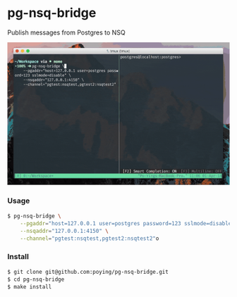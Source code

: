 # pg-nsq-bridge

Publish messages from Postgres to NSQ

![](./screen.gif)

### Usage

```bash
$ pg-nsq-bridge \
    --pgaddr="host=127.0.0.1 user=postgres password=123 sslmode=disable" \
    --nsqaddr="127.0.0.1:4150" \
    --channel="pgtest:nsqtest,pgtest2:nsqtest2"o
```

### Install

```bash
$ git clone git@github.com:poying/pg-nsq-bridge.git
$ cd pg-nsq-bridge
$ make install
```